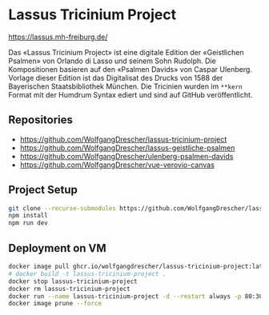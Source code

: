 # Lassus Tricinium Project

https://lassus.mh-freiburg.de/

Das «Lassus Tricinium Project» ist eine digitale Edition der «Geistlichen
Psalmen» von Orlando di Lasso und seinem Sohn Rudolph. Die Kompositionen
basieren auf den «Psalmen Davids» von Caspar Ulenberg. Vorlage dieser Edition
ist das Digitalisat des Drucks von 1588 der Bayerischen Staatsbibliothek
München. Die Tricinien wurden im `**kern` Format mit der Humdrum Syntax ediert
und sind auf GitHub veröffentlicht.


## Repositories

* https://github.com/WolfgangDrescher/lassus-tricinium-project
* https://github.com/WolfgangDrescher/lassus-geistliche-psalmen
* https://github.com/WolfgangDrescher/ulenberg-psalmen-davids
* https://github.com/WolfgangDrescher/vue-verovio-canvas


## Project Setup

```sh
git clone --recurse-submodules https://github.com/WolfgangDrescher/lassus-tricinium-project.git
npm install
npm run dev
```


## Deployment on VM

```sh
docker image pull ghcr.io/wolfgangdrescher/lassus-tricinium-project:latest
# docker build -t lassus-tricinium-project .
docker stop lassus-tricinium-project
docker rm lassus-tricinium-project
docker run --name lassus-tricinium-project -d --restart always -p 80:3000 ghcr.io/wolfgangdrescher/lassus-tricinium-project
docker image prune --force
```
